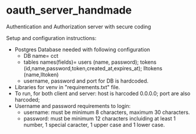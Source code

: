 # oauth_server_handmade
Authentication and Authorization server with secure coding

Setup and configuration instructions:
- Postgres Database needed with following configuration
    -  DB name= cct
    -  tables names(fields)= users (name, password); tokens (id,name,password,token,created_at,expires_at); lltokens (name,lltoken)
    -  username, password and port for DB is hardcoded.
- Libraries for venv in "requirements.txt" file.
- To run, for both client and server: host is harcoded 0.0.0.0; port are also harcoded;
- Username and password requirements to login:
    - username: must be minimum 8 characters, maximum 30 characters.
    - password: must be minimum 12 characters incluiding at least 1 number, 1 special caracter, 1 upper case and 1 lower case.
  
